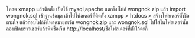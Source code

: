 โหลด xmapp แล้วติดตั้ง เปิดใช้ mysql,apache
แตกซิบไฟล์ wongnok.zip แล้ว import wongnok.sql เข้าฐานข้อมูล
เข้าไปโฟลเดอร์ที่ติดตั้ง xampp > htdocs > สร้างโฟลเดอร์ตั้งชื่อตามใจ แล้วก๊อบไฟล์ที่โหลดมายกเว้น wongnok.zip และ wongnok.sql ไปใส่ในโฟลเดอร์นั้น
ลองเปิดบราวเซอร์แล้วพิมชื่อเว็บ http://localhost/ชื่อโฟลเดอร์ที่ตั้งไว้ตะกี้
